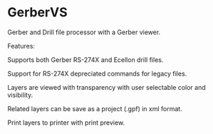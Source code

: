 # GerberVS
Gerber and Drill file processor with a Gerber viewer.

Features:

  Supports both Gerber RS-274X and Ecellon drill files.

  Support for RS-274X depreciated commands for legacy files.

  Layers are viewed with transparency with user selectable color and visibility.

  Related layers can be save as a project (.gpf) in xml format.

  Print layers to printer with print preview.
